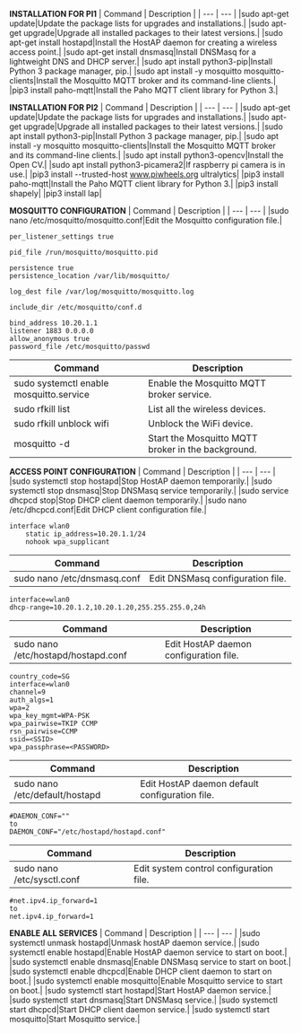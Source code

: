**INSTALLATION FOR PI1**
| Command | Description |
| --- | --- |
|sudo apt-get update|Update the package lists for upgrades and installations.|
|sudo apt-get upgrade|Upgrade all installed packages to their latest versions.|
|sudo apt-get install hostapd|Install the HostAP daemon for creating a wireless access point.|
|sudo apt-get install dnsmasq|Install DNSMasq for a lightweight DNS and DHCP server.|
|sudo apt install python3-pip|Install Python 3 package manager, pip.|
|sudo apt install -y mosquitto mosquitto-clients|Install the Mosquitto MQTT broker and its command-line clients.|
|pip3 install paho-mqtt|Install the Paho MQTT client library for Python 3.|

**INSTALLATION FOR PI2**
| Command | Description |
| --- | --- |
|sudo apt-get update|Update the package lists for upgrades and installations.|
|sudo apt-get upgrade|Upgrade all installed packages to their latest versions.|
|sudo apt install python3-pip|Install Python 3 package manager, pip.|
|sudo apt install -y mosquitto mosquitto-clients|Install the Mosquitto MQTT broker and its command-line clients.|
|sudo apt install python3-opencv|Install the Open CV.|
|sudo apt install python3-picamera2|If raspberry pi camera is in use.|
|pip3 install --trusted-host www.piwheels.org ultralytics|
|pip3 install paho-mqtt|Install the Paho MQTT client library for Python 3.|
|pip3 install shapely|
|pip3 install lap|


**MOSQUITTO CONFIGURATION**
| Command | Description |
| --- | --- |
|sudo nano /etc/mosquitto/mosquitto.conf|Edit the Mosquitto configuration file.|
```
per_listener_settings true

pid_file /run/mosquitto/mosquitto.pid

persistence true
persistence_location /var/lib/mosquitto/

log_dest file /var/log/mosquitto/mosquitto.log

include_dir /etc/mosquitto/conf.d

bind_address 10.20.1.1
listener 1883 0.0.0.0
allow_anonymous true
password_file /etc/mosquitto/passwd
```

| Command | Description |
| --- | --- |
|sudo systemctl enable mosquitto.service|Enable the Mosquitto MQTT broker service.|
|sudo rfkill list|List all the wireless devices.|
|sudo rfkill unblock wifi|Unblock the WiFi device.|
|mosquitto -d|Start the Mosquitto MQTT broker in the background.|

**ACCESS POINT CONFIGURATION**
| Command | Description |
| --- | --- |
|sudo systemctl stop hostapd|Stop HostAP daemon temporarily.|
|sudo systemctl stop dnsmasq|Stop DNSMasq service temporarily.|
|sudo service dhcpcd stop|Stop DHCP client daemon temporarily.|
|sudo nano /etc/dhcpcd.conf|Edit DHCP client configuration file.|
```
interface wlan0
    static ip_address=10.20.1.1/24
    nohook wpa_supplicant
```

| Command | Description |
| --- | --- |
|sudo nano /etc/dnsmasq.conf|Edit DNSMasq configuration file.|
```
interface=wlan0
dhcp-range=10.20.1.2,10.20.1.20,255.255.255.0,24h
```

| Command | Description |
| --- | --- |
|sudo nano /etc/hostapd/hostapd.conf|Edit HostAP daemon configuration file.|
```
country_code=SG
interface=wlan0
channel=9
auth_algs=1
wpa=2
wpa_key_mgmt=WPA-PSK
wpa_pairwise=TKIP CCMP
rsn_pairwise=CCMP
ssid=<SSID>
wpa_passphrase=<PASSWORD>
```

| Command | Description |
| --- | --- |
|sudo nano /etc/default/hostapd|Edit HostAP daemon default configuration file.|
```
#DAEMON_CONF=""
to
DAEMON_CONF="/etc/hostapd/hostapd.conf"
```

| Command | Description |
| --- | --- |
|sudo nano /etc/sysctl.conf|Edit system control configuration file.|

```
#net.ipv4.ip_forward=1
to
net.ipv4.ip_forward=1
```

**ENABLE ALL SERVICES**
| Command | Description |
| --- | --- |
|sudo systemctl unmask hostapd|Unmask hostAP daemon service.|
|sudo systemctl enable hostapd|Enable HostAP daemon service to start on boot.|
|sudo systemctl enable dnsmasq|Enable DNSMasq service to start on boot.|
|sudo systemctl enable dhcpcd|Enable DHCP client daemon to start on boot.|
|sudo systemctl enable mosquitto|Enable Mosquitto service to start on boot.|
|sudo systemctl start hostapd|Start HostAP daemon service.|
|sudo systemctl start dnsmasq|Start DNSMasq service.|
|sudo systemctl start dhcpcd|Start DHCP client daemon service.|
|sudo systemctl start mosquitto|Start Mosquitto service.|




